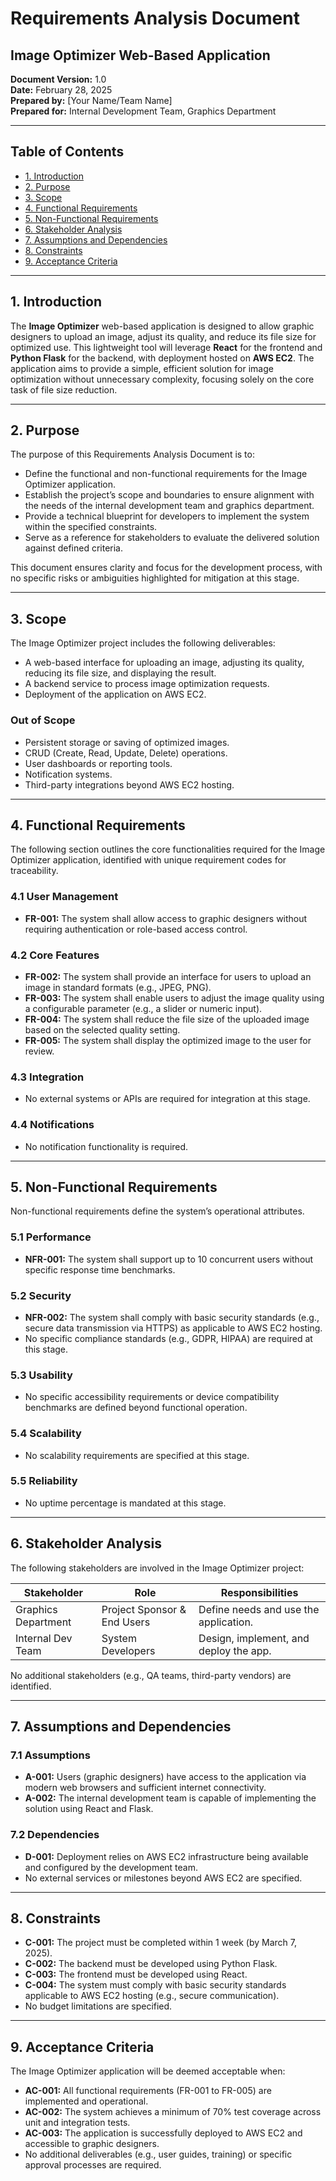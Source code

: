 # Requirements Analysis Document
## Image Optimizer Web-Based Application

**Document Version:** 1.0  
**Date:** February 28, 2025  
**Prepared by:** [Your Name/Team Name]  
**Prepared for:** Internal Development Team, Graphics Department  

---

## Table of Contents
- [1. Introduction](#1-introduction)
- [2. Purpose](#2-purpose)
- [3. Scope](#3-scope)
- [4. Functional Requirements](#4-functional-requirements)
- [5. Non-Functional Requirements](#5-non-functional-requirements)
- [6. Stakeholder Analysis](#6-stakeholder-analysis)
- [7. Assumptions and Dependencies](#7-assumptions-and-dependencies)
- [8. Constraints](#8-constraints)
- [9. Acceptance Criteria](#9-acceptance-criteria)

---

## 1. Introduction
The **Image Optimizer** web-based application is designed to allow graphic designers to upload an image, adjust its quality, and reduce its file size for optimized use. This lightweight tool will leverage **React** for the frontend and **Python Flask** for the backend, with deployment hosted on **AWS EC2**. The application aims to provide a simple, efficient solution for image optimization without unnecessary complexity, focusing solely on the core task of file size reduction.

---

## 2. Purpose
The purpose of this Requirements Analysis Document is to:  
- Define the functional and non-functional requirements for the Image Optimizer application.  
- Establish the project’s scope and boundaries to ensure alignment with the needs of the internal development team and graphics department.  
- Provide a technical blueprint for developers to implement the system within the specified constraints.  
- Serve as a reference for stakeholders to evaluate the delivered solution against defined criteria.  

This document ensures clarity and focus for the development process, with no specific risks or ambiguities highlighted for mitigation at this stage.

---

## 3. Scope
The Image Optimizer project includes the following deliverables:  
- A web-based interface for uploading an image, adjusting its quality, reducing its file size, and displaying the result.  
- A backend service to process image optimization requests.  
- Deployment of the application on AWS EC2.  

### Out of Scope
- Persistent storage or saving of optimized images.  
- CRUD (Create, Read, Update, Delete) operations.  
- User dashboards or reporting tools.  
- Notification systems.  
- Third-party integrations beyond AWS EC2 hosting.  

---

## 4. Functional Requirements
The following section outlines the core functionalities required for the Image Optimizer application, identified with unique requirement codes for traceability.

### 4.1 User Management
- **FR-001:** The system shall allow access to graphic designers without requiring authentication or role-based access control.

### 4.2 Core Features
- **FR-002:** The system shall provide an interface for users to upload an image in standard formats (e.g., JPEG, PNG).  
- **FR-003:** The system shall enable users to adjust the image quality using a configurable parameter (e.g., a slider or numeric input).  
- **FR-004:** The system shall reduce the file size of the uploaded image based on the selected quality setting.  
- **FR-005:** The system shall display the optimized image to the user for review.  

### 4.3 Integration
- No external systems or APIs are required for integration at this stage.

### 4.4 Notifications
- No notification functionality is required.

---

## 5. Non-Functional Requirements
Non-functional requirements define the system’s operational attributes.

### 5.1 Performance
- **NFR-001:** The system shall support up to 10 concurrent users without specific response time benchmarks.

### 5.2 Security
- **NFR-002:** The system shall comply with basic security standards (e.g., secure data transmission via HTTPS) as applicable to AWS EC2 hosting.  
- No specific compliance standards (e.g., GDPR, HIPAA) are required at this stage.

### 5.3 Usability
- No specific accessibility requirements or device compatibility benchmarks are defined beyond functional operation.

### 5.4 Scalability
- No scalability requirements are specified at this stage.

### 5.5 Reliability
- No uptime percentage is mandated at this stage.

---

## 6. Stakeholder Analysis
The following stakeholders are involved in the Image Optimizer project:

| Stakeholder          | Role                        | Responsibilities                   |
|----------------------|-----------------------------|------------------------------------|
| Graphics Department  | Project Sponsor & End Users | Define needs and use the application. |
| Internal Dev Team    | System Developers           | Design, implement, and deploy the app. |

No additional stakeholders (e.g., QA teams, third-party vendors) are identified.

---

## 7. Assumptions and Dependencies

### 7.1 Assumptions
- **A-001:** Users (graphic designers) have access to the application via modern web browsers and sufficient internet connectivity.  
- **A-002:** The internal development team is capable of implementing the solution using React and Flask.

### 7.2 Dependencies
- **D-001:** Deployment relies on AWS EC2 infrastructure being available and configured by the development team.  
- No external services or milestones beyond AWS EC2 are specified.

---

## 8. Constraints
- **C-001:** The project must be completed within 1 week (by March 7, 2025).  
- **C-002:** The backend must be developed using Python Flask.  
- **C-003:** The frontend must be developed using React.  
- **C-004:** The system must comply with basic security standards applicable to AWS EC2 hosting (e.g., secure communication).  
- No budget limitations are specified.

---

## 9. Acceptance Criteria
The Image Optimizer application will be deemed acceptable when:  
- **AC-001:** All functional requirements (FR-001 to FR-005) are implemented and operational.  
- **AC-002:** The system achieves a minimum of 70% test coverage across unit and integration tests.  
- **AC-003:** The application is successfully deployed to AWS EC2 and accessible to graphic designers.  
- No additional deliverables (e.g., user guides, training) or specific approval processes are required.
